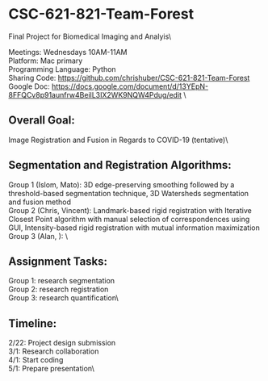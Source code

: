 # CSC-621-821-Team-Forest
Final Project for Biomedical Imaging and Analyis\

Meetings: Wednesdays 10AM-11AM\
Platform: Mac primary\
Programming Language: Python\
Sharing Code: https://github.com/chrishuber/CSC-621-821-Team-Forest \
Google Doc: https://docs.google.com/document/d/13YEpN-8FFQCv8p91aunfrw4BeilL3IX2WK9NQW4Pdug/edit \

## Overall Goal:
Image Registration and Fusion in Regards to COVID-19 (tentative)\

## Segmentation and Registration Algorithms:
Group 1 (Islom, Mato): 3D edge-preserving smoothing followed by a threshold-based segmentation technique, 3D Watersheds segmentation and fusion method\
Group 2 (Chris, Vincent): Landmark-based rigid registration with Iterative Closest Point algorithm with manual selection of correspondences using GUI, Intensity-based rigid registration with mutual information maximization\
Group 3 (Alan, ): \

## Assignment Tasks:
Group 1: research segmentation\
Group 2: research registration\
Group 3: research quantification\

## Timeline:
2/22: Project design submission\
3/1: Research collaboration\
4/1: Start coding\
5/1: Prepare presentation\ 
